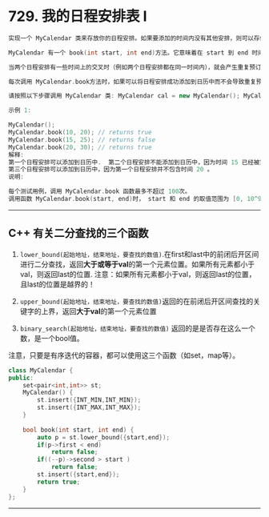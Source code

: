 # 729. 我的日程安排表 I

```c++
实现一个 MyCalendar 类来存放你的日程安排。如果要添加的时间内没有其他安排，则可以存储这个新的日程安排。

MyCalendar 有一个 book(int start, int end)方法。它意味着在 start 到 end 时间内增加一个日程安排，注意，这里的时间是半开区间，即 [start, end), 实数 x 的范围为，  start <= x < end。

当两个日程安排有一些时间上的交叉时（例如两个日程安排都在同一时间内），就会产生重复预订。

每次调用 MyCalendar.book方法时，如果可以将日程安排成功添加到日历中而不会导致重复预订，返回 true。否则，返回 false 并且不要将该日程安排添加到日历中。

请按照以下步骤调用 MyCalendar 类: MyCalendar cal = new MyCalendar(); MyCalendar.book(start, end)

示例 1:

MyCalendar();
MyCalendar.book(10, 20); // returns true
MyCalendar.book(15, 25); // returns false
MyCalendar.book(20, 30); // returns true
解释: 
第一个日程安排可以添加到日历中.  第二个日程安排不能添加到日历中，因为时间 15 已经被第一个日程安排预定了。
第三个日程安排可以添加到日历中，因为第一个日程安排并不包含时间 20 。
说明:

每个测试用例，调用 MyCalendar.book 函数最多不超过 100次。
调用函数 MyCalendar.book(start, end)时， start 和 end 的取值范围为 [0, 10^9]。
```

---

## C++ 有关二分查找的三个函数

1. `lower_bound(起始地址，结束地址，要查找的数值)`.在first和last中的前闭后开区间进行二分查找，返回**大于或等于val**的第一个元素位置。如果所有元素都小于val，则返回last的位置. 注意：如果所有元素都小于val，则返回last的位置，且last的位置是越界的！

2. `upper_bound(起始地址，结束地址，要查找的数值)`返回的在前闭后开区间查找的关键字的上界，返回**大于val**的第一个元素位置

3. `binary_search(起始地址，结束地址，要查找的数值)`  返回的是是否存在这么一个数，是一个bool值。

注意，只要是有序迭代的容器，都可以使用这三个函数（如set，map等）。

```c++
class MyCalendar {
public:
    set<pair<int,int>> st;
    MyCalendar() {
        st.insert({INT_MIN,INT_MIN});
        st.insert({INT_MAX,INT_MAX});
    }
    
    bool book(int start, int end) {
        auto p = st.lower_bound({start,end});
        if(p->first < end) 
            return false;
        if((--p)->second > start ) 
            return false;
        st.insert({start,end});
        return true;
    }
};
```

---



